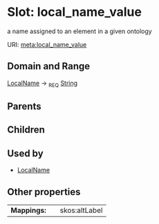 
# Slot: local_name_value


a name assigned to an element in a given ontology

URI: [meta:local_name_value](https://w3id.org/biolink/biolinkml/meta/local_name_value)


## Domain and Range

[LocalName](LocalName.md) ->  <sub>REQ</sub> [String](types/String.md)

## Parents


## Children


## Used by

 * [LocalName](LocalName.md)

## Other properties

|  |  |  |
| --- | --- | --- |
| **Mappings:** | | skos:altLabel |


